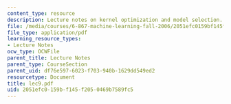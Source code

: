```yaml
---
content_type: resource
description: Lecture notes on kernel optimization and model selection.
file: /media/courses/6-867-machine-learning-fall-2006/2051efc0159bf145f2050469b7589fc5_lec9.pdf
file_type: application/pdf
learning_resource_types:
- Lecture Notes
ocw_type: OCWFile
parent_title: Lecture Notes
parent_type: CourseSection
parent_uid: df76e597-6023-f703-940b-1629dd549ed2
resourcetype: Document
title: lec9.pdf
uid: 2051efc0-159b-f145-f205-0469b7589fc5
---
```

